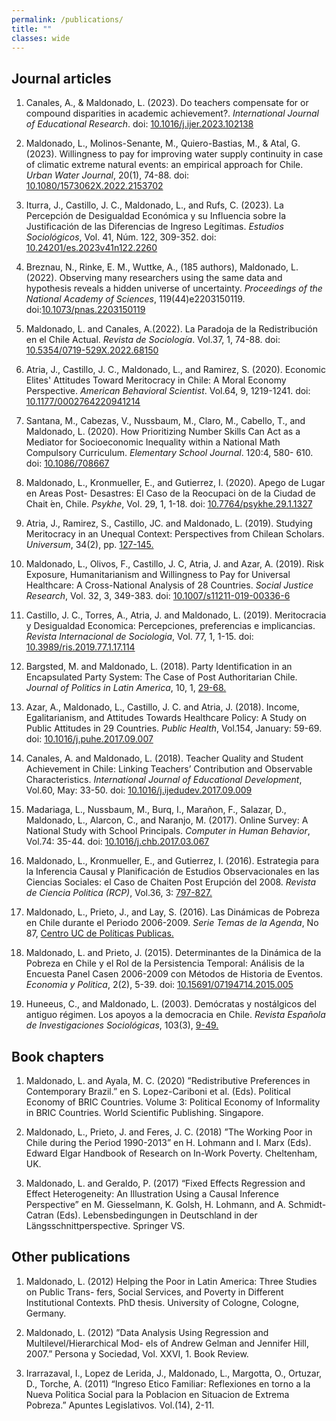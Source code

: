 ```yaml
---
permalink: /publications/
title: ""
classes: wide
---
```


## Journal articles

1. Canales, A., & Maldonado, L. (2023). Do teachers compensate for or compound disparities in academic achievement?. *International Journal of Educational Research*. doi: [10.1016/j.ijer.2023.102138](https://doi.org/10.1016/j.ijer.2023.102138)

2. Maldonado, L., Molinos-Senante, M., Quiero-Bastias, M., & Atal, G. (2023). Willingness to pay for improving water supply continuity in case of climatic extreme natural events: an empirical approach for Chile. *Urban Water Journal*, 20(1), 74-88. doi: [10.1080/1573062X.2022.2153702](https://doi.org/10.1080/1573062X.2022.2153702)

3. Iturra, J., Castillo, J. C., Maldonado, L., and Rufs, C. (2023). La Percepción de Desigualdad Económica y su Influencia sobre la Justificación de las Diferencias de Ingreso Legítimas. *Estudios Sociológicos*, Vol. 41, Núm. 122, 309-352. doi: [10.24201/es.2023v41n122.2260](http://doi.org/10.24201/es.2023v41n122.2260)

4. Breznau, N., Rinke, E. M., Wuttke, A., (185 authors), Maldonado, L. (2022). Observing many researchers using the same data and hypothesis reveals a hidden universe of uncertainty. *Proceedings of the National Academy of Sciences*, 119(44)e2203150119. doi:[10.1073/pnas.2203150119](https://doi.org/10.1073/pnas.2203150119)

5. Maldonado, L. and Canales, A.(2022). La Paradoja de la Redistribución en el Chile Actual. *Revista de Sociología*. Vol.37, 1, 74-88. doi: [10.5354/0719-529X.2022.68150](https://doi.org/10.5354/0719-529X.2022.68150)

6. Atria, J., Castillo, J. C., Maldonado, L., and Ramirez, S. (2020). Economic Elites' Attitudes Toward Meritocracy in Chile: A Moral Economy Perspective. *American Behavioral Scientist*. Vol.64, 9, 1219-1241. doi: [10.1177/0002764220941214](https://doi.org/10.1177/0002764220941214)

7. Santana, M., Cabezas, V., Nussbaum, M., Claro, M., Cabello, T., and Maldonado, L. (2020). How Prioritizing Number Skills Can Act as a Mediator for Socioeconomic Inequality within a National Math Compulsory Curriculum. *Elementary School Journal*. 120:4, 580- 610. doi: [10.1086/708667](https://doi.org/10.1086/708667)

8. Maldonado, L., Kronmueller, E., and Gutierrez, I. (2020). Apego de Lugar en Areas Post- Desastres: El Caso de la Reocupaci ́on de la Ciudad de Chait ́en, Chile. *Psykhe*, Vol. 29, 1, 1-18. doi: [10.7764/psykhe.29.1.1327](https://doi.org/10.7764/psykhe.29.1.1327)

9. Atria, J., Ramirez, S., Castillo, JC. and Maldonado, L. (2019). Studying Meritocracy in an Unequal Context: Perspectives from Chilean Scholars. *Universum*, 34(2), pp. [127-145.](https://scielo.conicyt.cl/pdf/universum/v34n2/0718-2376-universum-34-02-127.pdf)

10. Maldonado, L., Olivos, F., Castillo, J. C, Atria, J. and Azar, A. (2019). Risk Exposure, Humanitarianism and Willingness to Pay for Universal Healthcare: A Cross-National Analysis of 28 Countries. *Social Justice Research*, Vol. 32, 3, 349-383. doi: [10.1007/s11211-019-00336-6](https://doi.org/10.1007/s11211-019-00336-6)

11. Castillo, J. C., Torres, A., Atria, J. and Maldonado, L. (2019). Meritocracia y Desigualdad Economica: Percepciones, preferencias e implicancias. *Revista Internacional de Sociologia*, Vol. 77, 1, 1-15. doi: [10.3989/ris.2019.77.1.17.114](https://doi.org/10.3989/ris.2019.77.1.17.114)

12. Bargsted, M. and Maldonado, L. (2018). Party Identification in an Encapsulated Party System: The Case of Post Authoritarian Chile. *Journal of Politics in Latin America*, 10, 1, [29-68.](https://journals.sub.uni-hamburg.de/giga/jpla/article/view/1096.html)

13. Azar, A., Maldonado, L., Castillo, J. C. and Atria, J. (2018). Income, Egalitarianism, and Attitudes Towards Healthcare Policy: A Study on Public Attitudes in 29 Countries. *Public Health*, Vol.154, January: 59-69. doi: [10.1016/j.puhe.2017.09.007](https://doi.org/10.1016/j.puhe.2017.09.007)

14. Canales, A. and Maldonado, L. (2018). Teacher Quality and Student Achievement in Chile: Linking Teachers’ Contribution and Observable Characteristics. *International Journal of Educational Development*, Vol.60, May: 33-50. doi: [10.1016/j.ijedudev.2017.09.009](https://doi.org/10.1016/j.ijedudev.2017.09.009)

15. Madariaga, L., Nussbaum, M., Burq, I., Marañon, F., Salazar, D., Maldonado, L., Alarcon, C., and Naranjo, M. (2017). Online Survey: A National Study with School Principals. *Computer in Human Behavior*, Vol.74: 35-44. doi: [10.1016/j.chb.2017.03.067](https://doi.org/10.1016/j.chb.2017.03.067)

16. Maldonado, L., Kronmueller, E., and Gutierrez, I. (2016). Estrategia para la Inferencia Causal y Planificación de Estudios Observacionales en las Ciencias Sociales: el Caso de Chaiten Post Erupción del 2008. *Revista de Ciencia Politica (RCP)*, Vol.36, 3: [797-827.](https://ojs.uc.cl/index.php/rcp/issue/view/360)

17. Maldonado, L., Prieto, J., and Lay, S. (2016). Las Dinámicas de Pobreza en Chile durante el Periodo 2006-2009. *Serie Temas de la Agenda*, No 87, [Centro UC de Políticas Publicas.](https://politicaspublicas.uc.cl/publicacion/las-dinamicas-de-la-pobreza-en-chile-durante-el-periodo-2006-2009/)

18. Maldonado, L. and Prieto, J. (2015). Determinantes de la Dinámica de la Pobreza en Chile y el Rol de la Persistencia Temporal: Análisis de la Encuesta Panel Casen 2006-2009 con Métodos de Historia de Eventos. *Economia y Politica*, 2(2), 5-39. doi: [10.15691/07194714.2015.005](http://economiaypolitica.cl/index.php/eyp/article/view/26)

19. Huneeus, C., and Maldonado, L. (2003). Demócratas y nostálgicos del antiguo régimen. Los apoyos a la democracia en Chile. *Revista Española de Investigaciones Sociológicas*, 103(3), [9-49.](https://reis.cis.es/REIS/jsp/REIS.jsp?opcion=revistas&numero=103) 


## Book chapters

1. Maldonado, L. and Ayala, M. C. (2020) ”Redistributive Preferences in Contemporary Brazil.” en S. Lopez-Cariboni et al. (Eds). Political Economy of BRIC Countries. Volume 3: Political Economy of Informality in BRIC Countries. World Scientific Publishing. Singapore.

2. Maldonado, L., Prieto, J. and Feres, J. C. (2018) ”The Working Poor in Chile during the Period 1990-2013” en H. Lohmann and I. Marx (Eds). Edward Elgar Handbook of Research on In-Work Poverty. Cheltenham, UK.

3. Maldonado, L. and Geraldo, P. (2017) “Fixed Effects Regression and Effect Heterogeneity: An Illustration Using a Causal Inference Perspective” en M. Giesselmann, K. Golsh, H. Lohmann, and A. Schmidt-Catran (Eds). Lebensbedingungen in Deutschland in der Längsschnittperspective. Springer VS.

## Other publications

1. Maldonado, L. (2012) Helping the Poor in Latin America: Three Studies on Public Trans- fers, Social Services, and Poverty in Different Institutional Contexts. PhD thesis. University of Cologne, Cologne, Germany.

2. Maldonado, L. (2012) ”Data Analysis Using Regression and Multilevel/Hierarchical Mod- els of Andrew Gelman and Jennifer Hill, 2007.” Persona y Sociedad, Vol. XXVI, 1. Book Review.

3. Irarrazaval, I., Lopez de Lerida, J., Maldonado, L., Margotta, O., Ortuzar, D., Torche, A. (2011) “Ingreso Etico Familiar: Reflexiones en torno a la Nueva Politica Social para la Poblacion en Situacion de Extrema Pobreza.” Apuntes Legislativos. Vol.(14), 2-11.
